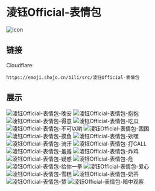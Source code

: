 # 淩钰Official-表情包
![icon](https://emoji.shojo.cn/bili/src/淩钰Official-表情包/icon.png)
## 链接
Cloudflare:
```
https://emoji.shojo.cn/bili/src/淩钰Official-表情包
```
## 展示
![淩钰Official-表情包-晚安](https://emoji.shojo.cn/bili/src/淩钰Official-表情包/淩钰Official-表情包-晚安.png)
![淩钰Official-表情包-抱抱](https://emoji.shojo.cn/bili/src/淩钰Official-表情包/淩钰Official-表情包-抱抱.png)
![淩钰Official-表情包-得意](https://emoji.shojo.cn/bili/src/淩钰Official-表情包/淩钰Official-表情包-得意.png)
![淩钰Official-表情包-吃瓜](https://emoji.shojo.cn/bili/src/淩钰Official-表情包/淩钰Official-表情包-吃瓜.png)
![淩钰Official-表情包-不可以哟](https://emoji.shojo.cn/bili/src/淩钰Official-表情包/淩钰Official-表情包-不可以哟.png)
![淩钰Official-表情包-困困](https://emoji.shojo.cn/bili/src/淩钰Official-表情包/淩钰Official-表情包-困困.png)
![淩钰Official-表情包-摸鱼](https://emoji.shojo.cn/bili/src/淩钰Official-表情包/淩钰Official-表情包-摸鱼.png)
![淩钰Official-表情包-欸嘿](https://emoji.shojo.cn/bili/src/淩钰Official-表情包/淩钰Official-表情包-欸嘿.png)
![淩钰Official-表情包-流汗](https://emoji.shojo.cn/bili/src/淩钰Official-表情包/淩钰Official-表情包-流汗.png)
![淩钰Official-表情包-打CALL](https://emoji.shojo.cn/bili/src/淩钰Official-表情包/淩钰Official-表情包-打CALL.png)
![淩钰Official-表情包-羞羞](https://emoji.shojo.cn/bili/src/淩钰Official-表情包/淩钰Official-表情包-羞羞.png)
![淩钰Official-表情包-炸鸡](https://emoji.shojo.cn/bili/src/淩钰Official-表情包/淩钰Official-表情包-炸鸡.png)
![淩钰Official-表情包-疑惑](https://emoji.shojo.cn/bili/src/淩钰Official-表情包/淩钰Official-表情包-疑惑.png)
![淩钰Official-表情包-危](https://emoji.shojo.cn/bili/src/淩钰Official-表情包/淩钰Official-表情包-危.png)
![淩钰Official-表情包-给你一拳](https://emoji.shojo.cn/bili/src/淩钰Official-表情包/淩钰Official-表情包-给你一拳.png)
![淩钰Official-表情包-爱心](https://emoji.shojo.cn/bili/src/淩钰Official-表情包/淩钰Official-表情包-爱心.png)
![淩钰Official-表情包-雪糕](https://emoji.shojo.cn/bili/src/淩钰Official-表情包/淩钰Official-表情包-雪糕.png)
![淩钰Official-表情包-奶茶](https://emoji.shojo.cn/bili/src/淩钰Official-表情包/淩钰Official-表情包-奶茶.png)
![淩钰Official-表情包-赞](https://emoji.shojo.cn/bili/src/淩钰Official-表情包/淩钰Official-表情包-赞.png)
![淩钰Official-表情包-暗中观察](https://emoji.shojo.cn/bili/src/淩钰Official-表情包/淩钰Official-表情包-暗中观察.png)

